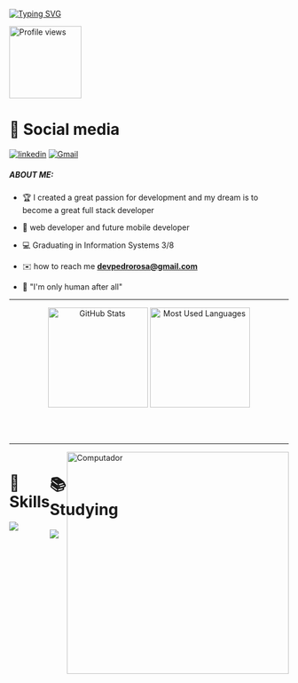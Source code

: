 [![Typing SVG](https://readme-typing-svg.herokuapp.com/?color=eee&size=35&center=true&vCenter=true&width=1000&lines=Olá,+Sou+Lucas+Morais;Seja+bem+vindo!+:%29)](https://git.io/typing-svg)

<p align="left"> <img  width ="130rem"src="https://komarev.com/ghpvc/?username=lucasmoraisxd&color=lightgrey&style=for-the-badge" alt="Profile views" /> </p>

<h1>🔔 Social media </h1>
    
[![linkedin](https://img.shields.io/badge/linkedin-0A66C2?style=for-the-badge&logo=linkedin&logoColor=white)](https://www.linkedin.com/in/lucas-morais-b53548245/)
[![Gmail](https://img.shields.io/badge/Gmail-D14836?style=for-the-badge&logo=gmail&logoColor=white)](mailto:lucasmorais321@gmail.com)

   <h5>ABOUT ME:</h5> 
  </p>

- 🏆 I created a great passion for development and my dream is to become a great full stack developer

- 🚀 web developer and future mobile developer

- 💻 Graduating in Information Systems 3/8

- ✉️ how to reach me **devpedrorosa@gmail.com**

- 🎵 "I'm only human after all"

 <hr>
  <p align="center">
  <img height="180rem" alt="GitHub Stats" src="https://github-readme-stats.vercel.app/api?username=lucasmoraisxd&show_icons=true&theme=dark&bg_color=0d1117&border_radius=15&border_color=0d1117&count_private=true&rank_icon=github"/>
  <img height="180rem" alt="Most Used Languages" src="https://github-readme-stats.vercel.app/api/top-langs/?username=lucasmoraisxd&langs_count=5&layout=compact&theme=dark&bg_color=0d1117&border_radius=15&border_color=0d1117"/>
</p>


<br>
 
  
 </div>
<br>
<hr>

<img src="./img/computer-gif.gif" min-width="400px" max-width="400px" width="400px" align="right" alt="Computador">

<div style="display: flex; justify-content: space-around;">

  <div>
    <h1> 📜Skills</h1>
    <a href="https://skillicons.dev">
      <img src="https://skillicons.dev/icons?i=R&perline=6" />
    </a>
  </div>
<br>
  <div>
    <h1> 📚Studying </h1>
    <a href="https://skillicons.dev">
      <img src="https://skillicons.dev/icons?i=nodejs,typescript,php,react,laravel,nextjs,kotlin,swift,mysql&perline=7" />
    </a>
  </div>

</div>
